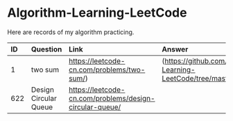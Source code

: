 # Algorithm-Learning-LeetCode
Here are records of my algorithm practicing.

|ID|Question|Link|Answer|Date|
|:--|:--|:--|:--|:--|
|1|two sum|https://leetcode-cn.com/problems/two-sum/)|(https://github.com/VincentMLiu/Algorithm-Learning-LeetCode/tree/master/src/com/xixi/easy/id0001|2019.07.03|
|622|Design Circular Queue|https://leetcode-cn.com/problems/design-circular-queue/||2019.07.10|
